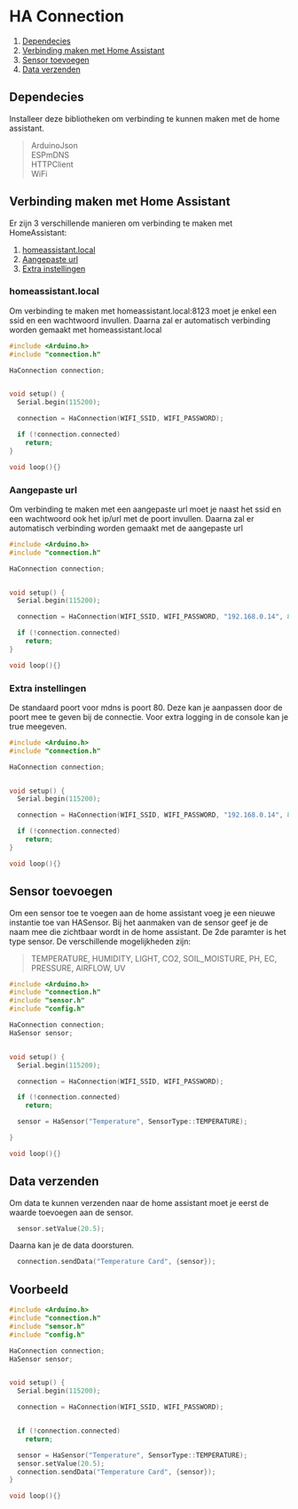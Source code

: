 # HA Connection

1. [Dependecies](#dependecies)
2. [Verbinding maken met Home Assistant](#verbinding-maken-met-home-assistant)
3. [Sensor toevoegen](#sensor-toevoegen)
4. [Data verzenden](#data-verzenden)

## Dependecies

Installeer deze bibliotheken om verbinding te kunnen maken met de home assistant.

> ArduinoJson  
>  ESPmDNS  
>  HTTPClient  
>  WiFi

## Verbinding maken met Home Assistant

Er zijn 3 verschillende manieren om verbinding te maken met HomeAssistant:

1. [homeassistant.local](#homeassistantlocal)
2. [Aangepaste url](#aangepaste-url)
3. [Extra instellingen](#extra-instellingen)

### homeassistant.local

Om verbinding te maken met homeassistant.local:8123 moet je enkel een ssid en een wachtwoord invullen. Daarna zal er automatisch verbinding worden gemaakt met homeassistant.local

```c++
#include <Arduino.h>
#include "connection.h"

HaConnection connection;


void setup() {
  Serial.begin(115200);

  connection = HaConnection(WIFI_SSID, WIFI_PASSWORD);

  if (!connection.connected)
    return;
}

void loop(){}

```

### Aangepaste url

Om verbinding te maken met een aangepaste url moet je naast het ssid en een wachtwoord ook het ip/url met de poort invullen. Daarna zal er automatisch verbinding worden gemaakt met de aangepaste url

```c++
#include <Arduino.h>
#include "connection.h"

HaConnection connection;


void setup() {
  Serial.begin(115200);

  connection = HaConnection(WIFI_SSID, WIFI_PASSWORD, "192.168.0.14", 8123);

  if (!connection.connected)
    return;
}

void loop(){}

```

### Extra instellingen

De standaard poort voor mdns is poort 80. Deze kan je aanpassen door de poort mee te geven bij de connectie.
Voor extra logging in de console kan je true meegeven.

```c++
#include <Arduino.h>
#include "connection.h"

HaConnection connection;


void setup() {
  Serial.begin(115200);

  connection = HaConnection(WIFI_SSID, WIFI_PASSWORD, "192.168.0.14", 8123, 80, true);

  if (!connection.connected)
    return;
}

void loop(){}

```

## Sensor toevoegen

Om een sensor toe te voegen aan de home assistant voeg je een nieuwe instantie toe van HASensor.
Bij het aanmaken van de sensor geef je de naam mee die zichtbaar wordt in de home assistant. De 2de paramter is het type sensor.
De verschillende mogelijkheden zijn:

> TEMPERATURE, HUMIDITY, LIGHT, CO2, SOIL_MOISTURE, PH, EC, PRESSURE, AIRFLOW, UV

```c++
#include <Arduino.h>
#include "connection.h"
#include "sensor.h"
#include "config.h"

HaConnection connection;
HaSensor sensor;


void setup() {
  Serial.begin(115200);

  connection = HaConnection(WIFI_SSID, WIFI_PASSWORD);

  if (!connection.connected)
    return;

  sensor = HaSensor("Temperature", SensorType::TEMPERATURE);

}

void loop(){}
```

## Data verzenden

Om data te kunnen verzenden naar de home assistant moet je eerst de waarde toevoegen aan de sensor.

```c++
  sensor.setValue(20.5);
```

Daarna kan je de data doorsturen.

```c++
  connection.sendData("Temperature Card", {sensor});
```

## Voorbeeld

```c++
#include <Arduino.h>
#include "connection.h"
#include "sensor.h"
#include "config.h"

HaConnection connection;
HaSensor sensor;


void setup() {
  Serial.begin(115200);

  connection = HaConnection(WIFI_SSID, WIFI_PASSWORD);


  if (!connection.connected)
    return;

  sensor = HaSensor("Temperature", SensorType::TEMPERATURE);
  sensor.setValue(20.5);
  connection.sendData("Temperature Card", {sensor});
}

void loop(){}
```
